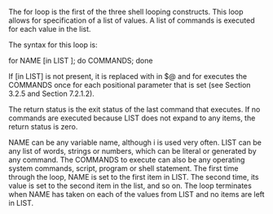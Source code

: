 The for loop is the first of the three shell looping constructs. This loop allows for specification of a list of values. A list of commands is executed for each value in the list.

The syntax for this loop is:

for NAME [in LIST ]; do COMMANDS; done

If [in LIST] is not present, it is replaced with in $@ and for executes the COMMANDS once for each positional parameter that is set (see Section 3.2.5 and Section 7.2.1.2).

The return status is the exit status of the last command that executes. If no commands are executed because LIST does not expand to any items, the return status is zero.

NAME can be any variable name, although i is used very often. LIST can be any list of words, strings or numbers, which can be literal or generated by any command. The COMMANDS to execute can also be any operating system commands, script, program or shell statement. The first time through the loop, NAME is set to the first item in LIST. The second time, its value is set to the second item in the list, and so on. The loop terminates when NAME has taken on each of the values from LIST and no items are left in LIST.